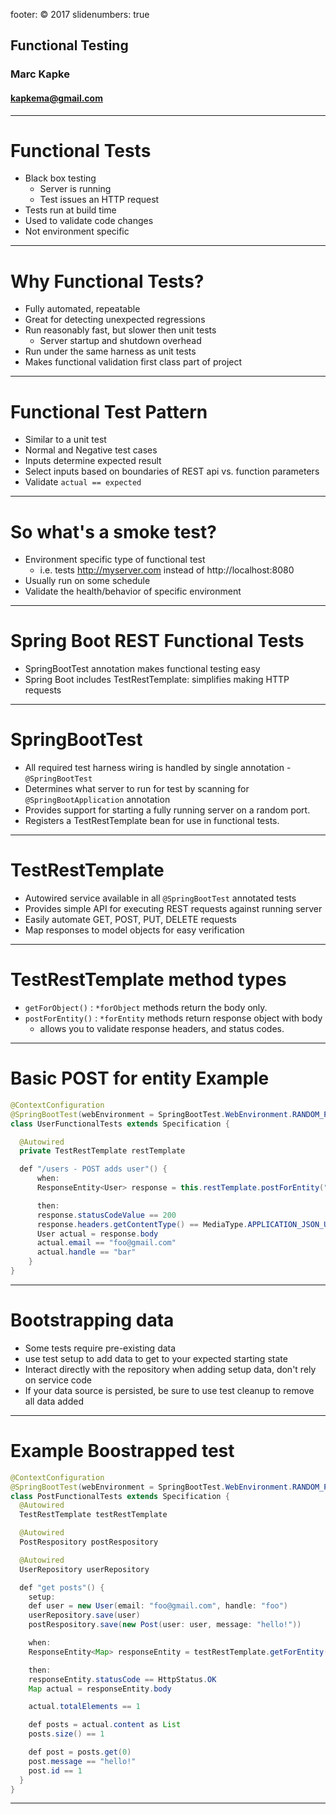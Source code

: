 footer: © 2017
slidenumbers: true

## Functional Testing

### Marc Kapke

#### kapkema@gmail.com

---

# Functional Tests
- Black box testing
  - Server is running
  - Test issues an HTTP request
- Tests run at build time
- Used to validate code changes
- Not environment specific

---

# Why Functional Tests?
- Fully automated, repeatable
- Great for detecting unexpected regressions
- Run reasonably fast, but slower then unit tests
  - Server startup and shutdown overhead
- Run under the same harness as unit tests
- Makes functional validation first class part of project

---

# Functional Test Pattern
- Similar to a unit test
- Normal and Negative test cases
- Inputs determine expected result
 - Select inputs based on boundaries of REST api vs. function parameters
- Validate ```actual == expected```

---

# So what's a smoke test?
  - Environment specific type of functional test
    - i.e. tests http://myserver.com instead of http://localhost:8080
  - Usually run on some schedule
  - Validate the health/behavior of specific environment

---

# Spring Boot REST Functional Tests
- SpringBootTest annotation  makes functional testing easy
- Spring Boot includes TestRestTemplate: simplifies making HTTP requests

---

# SpringBootTest
- All required test harness wiring is handled by single annotation - ```@SpringBootTest```
- Determines what server to run for test by scanning for ```@SpringBootApplication``` annotation
- Provides support for starting a fully running server on a random port.
- Registers a TestRestTemplate bean for use in functional tests.

---

# TestRestTemplate
- Autowired service available in all ```@SpringBootTest``` annotated tests
- Provides simple API for executing REST requests against running server
 - Easily automate GET, POST, PUT, DELETE requests
- Map responses to model objects for easy verification

---

# TestRestTemplate method types
- ```getForObject()``` : `*forObject` methods return the body only.
- ```postForEntity()``` :  `*forEntity` methods return response object with body
  - allows you to validate response headers, and status codes.

---

# Basic POST for entity Example
```java
@ContextConfiguration
@SpringBootTest(webEnvironment = SpringBootTest.WebEnvironment.RANDOM_PORT)
class UserFunctionalTests extends Specification {

  @Autowired
  private TestRestTemplate restTemplate

  def "/users - POST adds user"() {
      when:
      ResponseEntity<User> response = this.restTemplate.postForEntity("/users", new User(email: "foo@gmail.com", handle: "bar"), User.class)

      then:
      response.statusCodeValue == 200
      response.headers.getContentType() == MediaType.APPLICATION_JSON_UTF8
      User actual = response.body
      actual.email == "foo@gmail.com"
      actual.handle == "bar"
    }
}
```

---

# Bootstrapping data
- Some tests require pre-existing data
- use test setup to add data to get to your expected starting state
- Interact directly with the repository when adding setup data, don't rely on service code
- If your data source is persisted, be sure to use test cleanup to remove all data added

---

# Example Boostrapped test
```java
@ContextConfiguration
@SpringBootTest(webEnvironment = SpringBootTest.WebEnvironment.RANDOM_PORT)
class PostFunctionalTests extends Specification {
  @Autowired
  TestRestTemplate testRestTemplate

  @Autowired
  PostRespository postRespository

  @Autowired
  UserRepository userRepository

  def "get posts"() {
    setup:
    def user = new User(email: "foo@gmail.com", handle: "foo")
    userRepository.save(user)
    postRespository.save(new Post(user: user, message: "hello!"))

    when:
    ResponseEntity<Map> responseEntity = testRestTemplate.getForEntity("/posts", Map)

    then:
    responseEntity.statusCode == HttpStatus.OK
    Map actual = responseEntity.body

    actual.totalElements == 1

    def posts = actual.content as List
    posts.size() == 1

    def post = posts.get(0)
    post.message == "hello!"
    post.id == 1
  }
}
```

---
